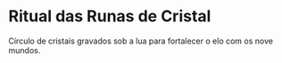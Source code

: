 # Ritual das Runas de Cristal
Círculo de cristais gravados sob a lua para fortalecer o elo com os nove mundos.
